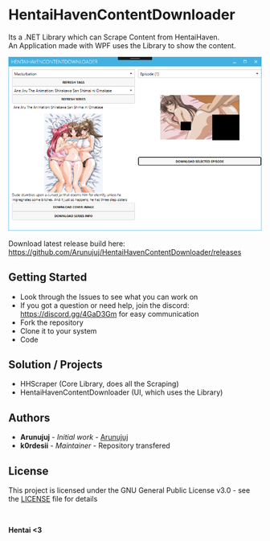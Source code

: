 # HentaiHavenContentDownloader

Its a .NET Library which can Scrape Content from HentaiHaven.<br/>
An Application made with WPF uses the Library to show the content.

![Current ContentDownloader Window](https://github.com/Arunujuj/HHScraper/blob/master/Screenshots/screen_5.png)

Download latest release build here: https://github.com/Arunujuj/HentaiHavenContentDownloader/releases

## Getting Started

- Look through the Issues to see what you can work on
- If you got a question or need help, join the discord: https://discord.gg/4GaD3Gm for easy communication
- Fork the repository
- Clone it to your system
- Code

## Solution / Projects

- HHScraper (Core Library, does all the Scraping)
- HentaiHavenContentDownloader (UI, which uses the Library)

## Authors

* **Arunujuj** - *Initial work* - [Arunujuj](https://github.com/Arunujuj)
* **k0rdesii** - *Maintainer* - Repository transfered
## License

This project is licensed under the GNU General Public License v3.0 - see the [LICENSE](LICENSE) file for details

<br/>

**Hentai <3**


